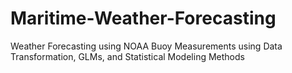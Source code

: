 # Maritime-Weather-Forecasting
Weather Forecasting using NOAA Buoy Measurements using Data Transformation, GLMs, and Statistical Modeling Methods
